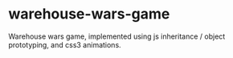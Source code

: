 # warehouse-wars-game
Warehouse wars game, implemented using js inheritance / object prototyping, and css3 animations.
